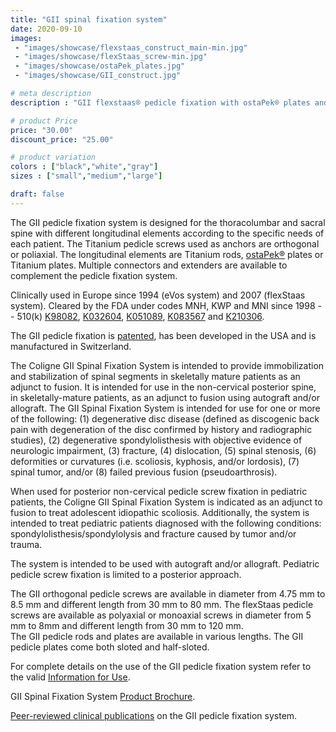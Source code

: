 ```yaml
---
title: "GII spinal fixation system"
date: 2020-09-10
images: 
 - "images/showcase/flexstaas_construct_main-min.jpg"
 - "images/showcase/flexStaas_screw-min.jpg"
 - "images/showcase/ostaPek_plates.jpg"
 - "images/showcase/GII_construct.jpg"

# meta description
description : "GII flexstaas® pedicle fixation with ostaPek® plates and Titanium/ostaPek® rods for supplemental spine stabilization."

# product Price
price: "30.00"
discount_price: "25.00"

# product variation
colors : ["black","white","gray"]
sizes : ["small","medium","large"]

draft: false
---
```


The GII pedicle fixation system is designed for the thoracolumbar and sacral spine with different longitudinal elements according to the specific needs of each patient. 
The Titanium pedicle screws used as anchors are orthogonal or poliaxial. 
The longitudinal elements are Titanium rods, [ostaPek®](https://spinenuances.com/ostapek_carbon_composite) plates or Titanium plates. Multiple connectors and extenders are available to complement the pedicle fixation system.

Clinically used in Europe since 1994 (eVos system) and 2007 (flexStaas system). 
Cleared by the FDA under codes MNH, KWP and MNI since 1998 -- 510(k) [K98082](https://www.accessdata.fda.gov/cdrh_docs/pdf/K980852.pdf), 
[K032604](https://www.accessdata.fda.gov/cdrh_docs/pdf3/K032604.pdf), [K051089](https://www.accessdata.fda.gov/cdrh_docs/pdf5/K051089.pdf), 
[K083567](https://www.accessdata.fda.gov/cdrh_docs/pdf8/K083567.pdf) and [K210306](https://www.accessdata.fda.gov/cdrh_docs/pdf21/K210306.pdf).

The GII pedicle fixation is [patented](https://spinenuances.com/documents/spine_fusion_patents), has been developed in the USA and is manufactured in Switzerland.

The Coligne GII Spinal Fixation System is intended to provide immobilization and stabilization of spinal segments in skeletally mature patients as an adjunct to fusion. 
It is intended for use in the non-cervical posterior spine, in skeletally-mature patients, as an adjunct to fusion using autograft and/or allograft. 
The GII Spinal Fixation System is intended for use for one or more of the following: 
(1) degenerative disc disease (defined as discogenic back pain with degeneration of the disc confirmed by history and radiographic studies), 
(2) degenerative spondylolisthesis with objective evidence of neurologic impairment, (3) fracture, (4) dislocation, (5) spinal stenosis, 
(6) deformities or curvatures (i.e. scoliosis, kyphosis, and/or lordosis), (7) spinal tumor, and/or (8) failed previous fusion (pseudoarthrosis). 

When used for posterior non-cervical pedicle screw fixation in pediatric patients, the Coligne GII Spinal Fixation System is indicated as an adjunct to fusion to treat adolescent idiopathic scoliosis. 
Additionally, the system is intended to treat pediatric patients diagnosed with the following conditions: spondylolisthesis/spondylolysis and fracture caused by tumor and/or trauma. 

The system is intended to be used with autograft and/or allograft. Pediatric pedicle screw fixation is limited to a posterior approach. 

The GII orthogonal pedicle screws are available in diameter from 4.75 mm to 8.5 mm and different length from 30 mm to 80 mm. 
The flexStaas pedicle screws are available as polyaxial or monoaxial screws in diameter from 5 mm to 8mm and different length from 30 mm to 120 mm.  
The GII pedicle rods and plates are available in various lengths. The GII pedicle plates come both sloted and half-sloted.

For complete details on the use of the GII pedicle fixation system refer to the valid  [Information for Use](https://saps2412.github.io/IFUs/US_GII_spinal_fixation_system_IFU_2020-05.pdf).

GII Spinal Fixation System [Product Brochure](https://saps2412.github.io/sales_mktg/GII_Spinal_Fixation_System.pdf).

[Peer-reviewed clinical publications](https://spinenuances.com/documents/spine_fusion_publications) on the GII pedicle fixation system.
